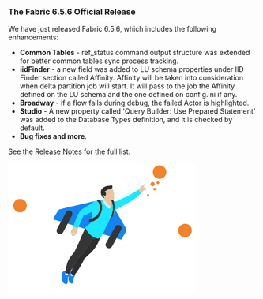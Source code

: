 ### The Fabric 6.5.6 Official Release

We have just released Fabric 6.5.6, which includes the following enhancements:

* **Common Tables** - ref_status command output structure was extended for better common tables sync process tracking.
* **iidFinder** - a new field was added to LU schema properties under IID Finder section called Affinity. Affinity will be taken into consideration when delta partition job will start. It will pass  to the job the Affinity defined on the LU schema and the one defined on config.ini if any.
* **Broadway** - if a flow fails during debug, the failed Actor is highlighted.
* **Studio** - A new property called 'Query Builder: Use Prepared Statement' was added to the  Database Types definition, and it is checked by default.
* **Bug fixes and more**.

See the [Release Notes](https://support.k2view.com/Academy/Release_Notes_And_Upgrade/V6.5/Fabric_Release_Notes_V6.5.6.pdf.html) for the full list.

<img src="images/img2.png" alt="image" style="zoom: 67%;" />